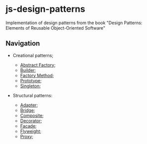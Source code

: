 # js-design-patterns

Implementation of design patterns from the book "Design Patterns: Elements of Reusable Object-Oriented Software"

## Navigation

- Creational patterns;

  - [Abstract Factory](https://github.com/kirillgenets/js-design-patterns/tree/master/patterns/creational-patterns/abstract-factory);
  - [Builder](https://github.com/kirillgenets/js-design-patterns/tree/master/patterns/creational-patterns/builder);
  - [Factory Method](https://github.com/kirillgenets/js-design-patterns/tree/master/patterns/creational-patterns/factory-method);
  - [Prototype](https://github.com/kirillgenets/js-design-patterns/tree/master/patterns/creational-patterns/prototype);
  - [Singleton](https://github.com/kirillgenets/js-design-patterns/tree/master/patterns/creational-patterns/singleton);

- Structural patterns:

  - [Adapter](https://github.com/kirillgenets/js-design-patterns/tree/master/patterns/structural-patterns/adapter);
  - [Bridge](https://github.com/kirillgenets/js-design-patterns/tree/master/patterns/structural-patterns/bridge);
  - [Composite](https://github.com/kirillgenets/js-design-patterns/tree/master/patterns/structural-patterns/composite);
  - [Decorator](https://github.com/kirillgenets/js-design-patterns/tree/master/patterns/structural-patterns/decorator);
  - [Facade](https://github.com/kirillgenets/js-design-patterns/tree/master/patterns/structural-patterns/facade);
  - [Flyweight](https://github.com/kirillgenets/js-design-patterns/tree/master/patterns/structural-patterns/flyweight);
  - [Proxy](https://github.com/kirillgenets/js-design-patterns/tree/master/patterns/structural-patterns/proxy);
